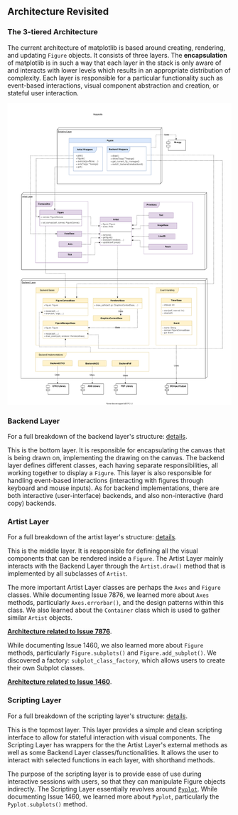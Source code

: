 ## Architecture Revisited ##

### The 3-tiered Architecture

The current architecture of matplotlib is based around creating, rendering, and updating `Figure` objects. It consists of three layers. The **encapsulation** of matplotlib is in such a way that each layer in the stack is only aware of and interacts with lower levels which results in an appropriate distribution of complexity. Each layer is responsible for a particular functionality such as event-based interactions, visual component abstraction and creation, or stateful user interaction.

![Top level Diagram](./img/UML_Top_Level.svg)

### Backend Layer

For a full breakdown of the backend layer's structure: [details](./architecture_backend.md).

This is the bottom layer. It is responsible for encapsulating the canvas that is being drawn on, implementing the drawing on the canvas. The backend layer defines different classes, each having separate responsibilities, all working together to display a `Figure`. This layer is also responsible for handling event-based interactions (interacting with figures through keyboard and mouse inputs). As for backend implementations, there are both interactive (user-interface) backends, and also non-interactive (hard copy) backends.

### Artist Layer

For a full breakdown of the artist layer's structure: [details](./architecture_artist.md).

This is the middle layer. It is responsible for defining all the visual components that can be rendered inside a `Figure`. The Artist Layer mainly interacts with the Backend Layer through the `Artist.draw()` method that is implemented by all subclasses of `Artist`. 

The more important Artist Layer classes are perhaps the `Axes` and `Figure` classes. While documenting Issue 7876, we learned more about `Axes` methods, particularly `Axes.errorbar()`, and the design patterns within this class. We also learned about the `Container` class which is used to gather similar `Artist` objects. 

[**Architecture related to Issue 7876**](./architecture_7876.md).

While documenting Issue 1460, we also learned more about `Figure` methods, particularly `Figure.subplots()` and `Figure.add_subplot()`. We discovered a factory: `subplot_class_factory`, which allows users to create their own Subplot classes.

[**Architecture related to Issue 1460**](./architecture_1460.md).

### Scripting Layer

For a full breakdown of the scripting layer's structure: [details](./architecture_scripting.md).

This is the topmost layer. This layer provides a simple and clean scripting interface to allow for stateful interaction with visual components. The Scripting Layer has wrappers for the the Artist Layer's external methods as well as some Backend Layer classes/functionalities. It allows the user to interact with selected functions in each layer, with shorthand methods.

The purpose of the scripting layer is to provide ease of use during interactive sessions with users, so that they can manipulate Figure objects indirectly. The Scripting Layer essentially revolves around [`Pyplot`](). While documenting Issue 1460, we learned more about `Pyplot`, particularly the `Pyplot.subplots()` method. 